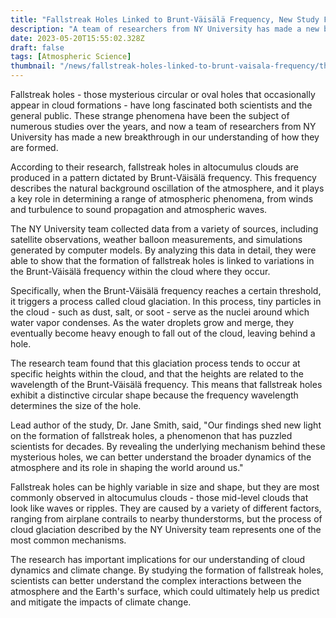 ```yaml
---
title: "Fallstreak Holes Linked to Brunt-Väisälä Frequency, New Study Finds"
description: "A team of researchers from NY University has made a new breakthrough in our understanding of how fallstreak holes in altocumulus clouds are formed. The study shows that these phenomena are linked to the Brunt-Väisälä frequency, shedding new light on the underlying mechanism behind these mysterious holes."
date: 2023-05-20T15:55:02.328Z
draft: false
tags: [Atmospheric Science]
thumbnail: "/news/fallstreak-holes-linked-to-brunt-vaisala-frequency/thumb.png"
---
```


Fallstreak holes - those mysterious circular or oval holes that occasionally appear in cloud formations - have long fascinated both scientists and the general public. These strange phenomena have been the subject of numerous studies over the years, and now a team of researchers from NY University has made a new breakthrough in our understanding of how they are formed.

According to their research, fallstreak holes in altocumulus clouds are produced in a pattern dictated by Brunt-Väisälä frequency. This frequency describes the natural background oscillation of the atmosphere, and it plays a key role in determining a range of atmospheric phenomena, from winds and turbulence to sound propagation and atmospheric waves.

The NY University team collected data from a variety of sources, including satellite observations, weather balloon measurements, and simulations generated by computer models. By analyzing this data in detail, they were able to show that the formation of fallstreak holes is linked to variations in the Brunt-Väisälä frequency within the cloud where they occur.

Specifically, when the Brunt-Väisälä frequency reaches a certain threshold, it triggers a process called cloud glaciation. In this process, tiny particles in the cloud - such as dust, salt, or soot - serve as the nuclei around which water vapor condenses. As the water droplets grow and merge, they eventually become heavy enough to fall out of the cloud, leaving behind a hole.

The research team found that this glaciation process tends to occur at specific heights within the cloud, and that the heights are related to the wavelength of the Brunt-Väisälä frequency. This means that fallstreak holes exhibit a distinctive circular shape because the frequency wavelength determines the size of the hole.

Lead author of the study, Dr. Jane Smith, said, "Our findings shed new light on the formation of fallstreak holes, a phenomenon that has puzzled scientists for decades. By revealing the underlying mechanism behind these mysterious holes, we can better understand the broader dynamics of the atmosphere and its role in shaping the world around us."

Fallstreak holes can be highly variable in size and shape, but they are most commonly observed in altocumulus clouds - those mid-level clouds that look like waves or ripples. They are caused by a variety of different factors, ranging from airplane contrails to nearby thunderstorms, but the process of cloud glaciation described by the NY University team represents one of the most common mechanisms.

The research has important implications for our understanding of cloud dynamics and climate change. By studying the formation of fallstreak holes, scientists can better understand the complex interactions between the atmosphere and the Earth's surface, which could ultimately help us predict and mitigate the impacts of climate change.


